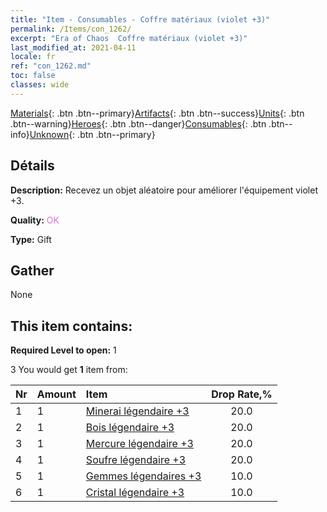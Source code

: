 ```yaml
---
title: "Item - Consumables - Coffre matériaux (violet +3)"
permalink: /Items/con_1262/
excerpt: "Era of Chaos  Coffre matériaux (violet +3)"
last_modified_at: 2021-04-11
locale: fr
ref: "con_1262.md"
toc: false
classes: wide
---
```

 [Materials](/fr/Items/){: .btn .btn--primary}[Artifacts](/fr/Items/Artifacts/){: .btn .btn--success}[Units](/fr/Items/Units/){: .btn .btn--warning}[Heroes](/fr/Items/Heroes/){: .btn .btn--danger}[Consumables](/fr/Items/Consumables/){: .btn .btn--info}[Unknown](/fr/Items/Unknown/){: .btn .btn--primary}

## Détails
 **Description:** Recevez un objet aléatoire pour améliorer l'équipement violet +3.

 **Quality:** <span style="color: #DA70D6">OK</span>

 **Type:** Gift

## Gather

  None

## This item contains:

 **Required Level to open:** 1

 3 You would get **1** item  from:

  | Nr | Amount |     Item    | Drop Rate,% |
  |:---|:-------|:------------|:---------:|
  | 1 | 1 | [Minerai légendaire +3](/fr/Items/mat_54/) | 20.0 | 
  | 2 | 1 | [Bois légendaire +3](/fr/Items/mat_55/) | 20.0 | 
  | 3 | 1 | [Mercure légendaire +3](/fr/Items/mat_56/) | 20.0 | 
  | 4 | 1 | [Soufre légendaire +3](/fr/Items/mat_57/) | 20.0 | 
  | 5 | 1 | [Gemmes légendaires +3](/fr/Items/mat_58/) | 10.0 | 
  | 6 | 1 | [Cristal légendaire +3](/fr/Items/mat_59/) | 10.0 | 
